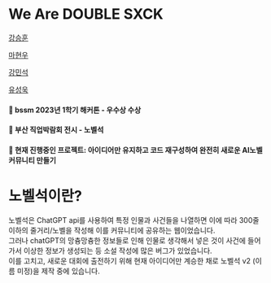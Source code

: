 # We Are DOUBLE SXCK

<a href = "https://github.com/HUN1i">강승훈</a>

<a href = "https://github.com/hw9402">마현우</a>

<a href = "minseok0415">강민석</a>

<a href = "useonguk">유성욱</a>

#### 🧊 bssm 2023년 1학기 해커톤 - 우수상 수상
#### 🧊 부산 직업박람회 전시 - 노벨석 

#### 🧊 현재 진행중인 프로젝트: 아이디어만 유지하고 코드 재구성하여 완전히 새로운 AI노벨 커뮤니티 만들기





# 노벨석이란?
노벨석은 ChatGPT api를 사용하여 특정 인물과 사건들을 나열하면 이에 따라 300줄 이하의 줄거리/노벨을 작성해 이를 커뮤니티에 공유하는 웹이었습니다.<br>
그러나 chatGPT의 망츙망츙한 정보들로 인해 인물로 생각해서 넣은 것이 사건에 들어가서 이상한 정보가 생성되는 등 소설 작성에 많은 버그가 있었습니다.<br>
이를 고치고, 새로운 대회에 출전하기 위해 현재 아이디어만 계승한 채로 노벨석 v2 (이름 미정)을 제작 중에 있습니다.
